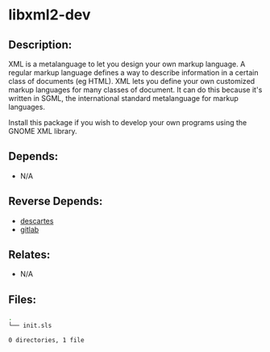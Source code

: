 # libxml2-dev

## Description:

XML is a metalanguage to let you design your own markup language. A regular markup language defines a way to describe information in a certain class of documents (eg HTML). XML lets you define your own customized markup languages for many classes of document. It can do this because it's written in SGML, the international standard metalanguage for markup languages.

Install this package if you wish to develop your own programs using the GNOME XML library.

## Depends:

  -  N/A

## Reverse Depends:

  -  [descartes](salt/descartes)
  -  [gitlab](salt/gitlab)

## Relates:

  -  N/A

## Files:

```bash
.
└── init.sls

0 directories, 1 file
```
